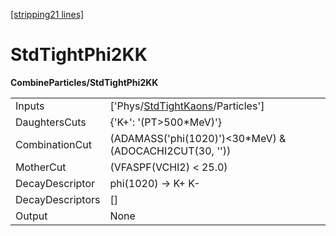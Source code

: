 [[stripping21 lines]](./stripping21-index)

# StdTightPhi2KK

**CombineParticles/StdTightPhi2KK**

|                  |                                                                                   |
|------------------|-----------------------------------------------------------------------------------|
| Inputs           | ['Phys/[StdTightKaons](./stripping21-commonparticles-stdtightkaons)/Particles'] |
| DaughtersCuts    | {'K+': '(PT\>500\*MeV)'}                                                          |
| CombinationCut   | (ADAMASS('phi(1020)')\<30\*MeV) & (ADOCACHI2CUT(30, ''))                          |
| MotherCut        | (VFASPF(VCHI2) \< 25.0)                                                           |
| DecayDescriptor  | phi(1020) -\> K+ K-                                                               |
| DecayDescriptors | []                                                                              |
| Output           | None                                                                              |

